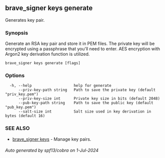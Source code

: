 ## brave_signer keys generate

Generates key pair.

### Synopsis

Generate an RSA key pair and store it in PEM files. The private key will be encrypted using a passphrase that you'll need to enter. AES encryption with Argon2 key derivation function is utilized.

```
brave_signer keys generate [flags]
```

### Options

```
  -h, --help                   help for generate
      --priv-key-path string   Path to save the private key (default "priv_key.pem")
      --priv-key-size int      Private key size in bits (default 2048)
      --pub-key-path string    Path to save the public key (default "pub_key.pem")
      --salt-size int          Salt size used in key derivation in bytes (default 16)
```

### SEE ALSO

* [brave_signer keys](brave_signer_keys.md)	 - Manage key pairs.

###### Auto generated by spf13/cobra on 1-Jul-2024
